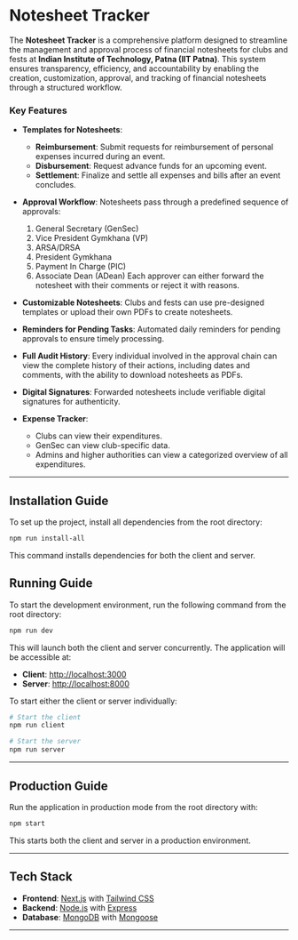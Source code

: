 
# Notesheet Tracker

The **Notesheet Tracker** is a comprehensive platform designed to streamline the management and approval process of financial notesheets for clubs and fests at **Indian Institute of Technology, Patna (IIT Patna)**. This system ensures transparency, efficiency, and accountability by enabling the creation, customization, approval, and tracking of financial notesheets through a structured workflow.

### Key Features

- **Templates for Notesheets**:
  - **Reimbursement**: Submit requests for reimbursement of personal expenses incurred during an event.
  - **Disbursement**: Request advance funds for an upcoming event.
  - **Settlement**: Finalize and settle all expenses and bills after an event concludes.

- **Approval Workflow**:
  Notesheets pass through a predefined sequence of approvals:
  1. General Secretary (GenSec)
  2. Vice President Gymkhana (VP)
  3. ARSA/DRSA
  4. President Gymkhana
  5. Payment In Charge (PIC)
  6. Associate Dean (ADean)
  Each approver can either forward the notesheet with their comments or reject it with reasons.

- **Customizable Notesheets**:
  Clubs and fests can use pre-designed templates or upload their own PDFs to create notesheets.

- **Reminders for Pending Tasks**:
  Automated daily reminders for pending approvals to ensure timely processing.

- **Full Audit History**:
  Every individual involved in the approval chain can view the complete history of their actions, including dates and comments, with the ability to download notesheets as PDFs.

- **Digital Signatures**:
  Forwarded notesheets include verifiable digital signatures for authenticity.

- **Expense Tracker**:
  - Clubs can view their expenditures.
  - GenSec can view club-specific data.
  - Admins and higher authorities can view a categorized overview of all expenditures.

---

## Installation Guide

To set up the project, install all dependencies from the root directory:

```bash
npm run install-all
```

This command installs dependencies for both the client and server.

## Running Guide

To start the development environment, run the following command from the root directory:

```bash
npm run dev
```

This will launch both the client and server concurrently. The application will be accessible at:

- **Client**: [http://localhost:3000](http://localhost:3000)
- **Server**: [http://localhost:8000](http://localhost:8000)

To start either the client or server individually:

```bash
# Start the client
npm run client

# Start the server
npm run server
```

---

## Production Guide

Run the application in production mode from the root directory with:

```bash
npm start
```

This starts both the client and server in a production environment.

---

## Tech Stack

- **Frontend**: [Next.js](https://nextjs.org/) with [Tailwind CSS](https://tailwindcss.com/)
- **Backend**: [Node.js](https://nodejs.org/) with [Express](https://expressjs.com/)
- **Database**: [MongoDB](https://www.mongodb.com/) with [Mongoose](https://mongoosejs.com/)

---
